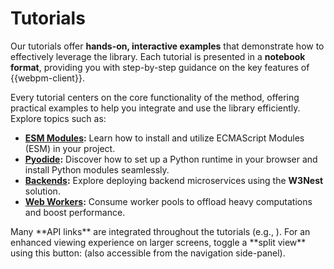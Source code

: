 # Tutorials

Our tutorials offer **hands-on, interactive examples** that demonstrate how to effectively leverage the library. 
Each tutorial is presented in a **notebook format**, providing you with step-by-step guidance on the key features 
of {{webpm-client}}.

Every tutorial centers on the core functionality of the **<api-link target='install'></api-link>** method, 
offering practical examples to help you integrate and use the library efficiently. Explore topics such as:

- **[ESM Modules](@nav/tutorials/esm):** Learn how to install and utilize ECMAScript Modules (ESM) in your project.
- **[Pyodide](@nav/tutorials/pyodide):** Discover how to set up a Python runtime in your browser and install Python modules seamlessly.
- **[Backends](@nav/tutorials/backends):** Explore deploying backend microservices using the **W3Nest** solution.
- **[Web Workers](@nav/tutorials/web-workers):** Consume worker pools to offload heavy computations and boost performance.

<note level="hint" title="Hints">
Many **API links** are integrated throughout the tutorials (e.g., <api-link target='install'></api-link>). 
For an enhanced viewing experience on larger screens, toggle a **split view** using this button:
<split-api></split-api> (also accessible from the navigation side-panel).
</note>